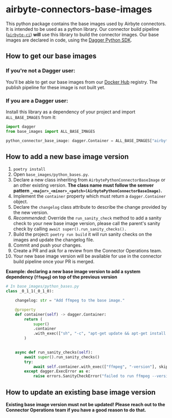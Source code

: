 # airbyte-connectors-base-images

This python package contains the base images used by Airbyte connectors.
It is intended to be used as a python library.
Our connector build pipeline ([`airbyte-ci`](https://github.com/airbytehq/airbyte/blob/master/airbyte-ci/connectors/pipelines/README.md#L1)) **will** use this library to build the connector images.
Our base images are declared in code, using the [Dagger Python SDK](https://dagger-io.readthedocs.io/en/sdk-python-v0.6.4/).



## How to get our base images
### If you're not a Dagger user:
You'll be able to get our base images from our [Docker Hub](https://hub.docker.com/u/airbyte) registry. The publish pipeline for these image is not built yet.

### If you are a Dagger user:
Install this library as a dependency of your project and import `ALL_BASE_IMAGES` from it:
```python
import dagger
from base_images import ALL_BASE_IMAGES

python_connector_base_image: dagger.Container = ALL_BASE_IMAGES["airbyte-python-connector-base:0.1.0"].container
```


## How to add a new base image version

1. `poetry install`
2. Open `base_images/python_bases.py`.
3. Declare a new class inheriting from `AirbytePythonConnectorBaseImage` or an other existing version. **The class name must follow the semver pattern `_<major>_<minor>_<patch>(AirbytePythonConnectorBaseImage)`.**
4. Implement the `container` property which must return a `dagger.Container` object.
5. Declare the `changelog` class attribute to describe the change provided by the new version.
6. *Recommended*: Override the `run_sanity_check` method to add a sanity check to your new base image version, please call the parent's sanity check by calling `await super().run_sanity_checks().`
7. Build the project: `poetry run build` it will run sanity checks on the images and update the changelog file.
8. Commit and push your changes.
9. Create a PR and ask for a review from the Connector Operations team.
10. Your new base image version will be available for use in the connector build pipeline once your PR is merged.

**Example: declaring a new base image version to add a system dependency (`ffmpeg`) on top of the previous version**

```python
# In base_images/python_bases.py
class _0_1_1(_0_1_0):

    changelog: str = "Add ffmpeg to the base image."

    @property
    def container(self) -> dagger.Container:        
        return (
            super()
            .container
            .with_exec(["sh", "-c", "apt-get update && apt-get install -y ffmpeg"])
        )
        

    async def run_sanity_checks(self):
        await super().run_sanity_checks()
        try:
            await self.container.with_exec(["ffmpeg", "-version"], skip_entrypoint=True).stdout()
        except dagger.ExecError as e:
            raise errors.SanityCheckError("failed to run ffmpeg --version.") from e
```

## How to update an existing base image version
**Existing base image version must not be updated! Please reach out to the Connector Operations team if you have a good reason to do that.**
